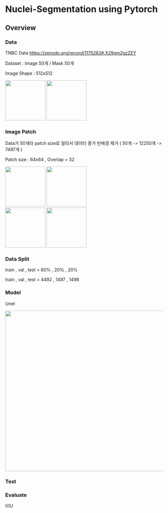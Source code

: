 # Nuclei-Segmentation using Pytorch

## Overview

### Data 
TNBC Data https://zenodo.org/record/1175282#.X29qm2gzZEY 


Dataset : Image 50개 / Mask 50개 

Image Shape : 512x512 

<div>
<img width='128' src='https://user-images.githubusercontent.com/52492949/96067497-d4254500-0ed4-11eb-8a41-9cd7717efb13.png'>
<img width='128' src='https://user-images.githubusercontent.com/52492949/96067543-eef7b980-0ed4-11eb-8cda-e46c83e94371.png'>
</div>


### Image Patch 
Data가 50개라 patch size로 잘라서 데이터 증가  빈배경 제거 ( 50개 -> 12250개 -> 7497개 )

Patch size : 64x64 , Overlap = 32

<div>
<img width='128' src='https://user-images.githubusercontent.com/52492949/96068639-76dec300-0ed7-11eb-9acf-a874dac0be29.png'>
<img width='128' src='https://user-images.githubusercontent.com/52492949/96068668-85c57580-0ed7-11eb-99ad-21cde23fb17a.png'>
</div>

<div>
<img width='128' src='https://user-images.githubusercontent.com/52492949/96068674-89f19300-0ed7-11eb-8631-eacb26765cf8.png'>
<img width='128' src='https://user-images.githubusercontent.com/52492949/96068653-7d6d3a80-0ed7-11eb-9930-e9bf2e42ef7c.png'>
</div>


### Data Split 
train , val , test = 60% , 20% , 20%

train , val , test = 4492 , 1497 , 1498


### Model 
Unet

<img width='512' src='https://user-images.githubusercontent.com/52492949/96069444-34b68100-0ed9-11eb-98da-7ab557b9ab1e.png'>


### Test 


### Evaluate 

IOU